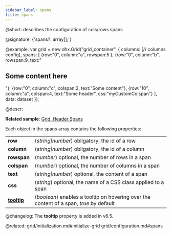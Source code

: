 ```yaml
---
sidebar_label: spans
title: spans
---
```


@short: describes the configuration of cols/rows spans

@signature: {'spans?: array[];'}

@example:
var grid = new dhx.Grid("grid_container", {
	columns: [// columns config],
	spans: [
		{row:"0", column:"a", rowspan:5 },
		{row:"0", column:"b", rowspan:9, text:"<h2>Some content here</h2>"},
		{row:"0", column:"c", colspan:2, text:"Some content"},
		{row:"10", column:"a", colspan:4, text:"Some header", css:"myCustomColspan"}
	],
	data: dataset
});


@descr:

**Related sample**: [Grid. Header Spans](https://snippet.dhtmlx.com/eol76o68)

Each object in the spans array contains the following properties:

<table>
	<tbody>
    <tr>
			<td><b>row</b></td>
			<td>(<i>string|number</i>) obligatory, the id of a row</td>
		</tr>
    <tr>
			<td><b>column</b></td>
			<td>(<i>string|number</i>) obligatory, the id of a column</td>
		</tr>
    <tr>
			<td><b>rowspan</b></td>
			<td>(<i>number</i>) optional, the number of rows in a span</td>
		</tr>
    <tr>
			<td><b>colspan</b></td>
			<td>(<i>number</i>) optional, the number of columns in a span</td>
		</tr>
    <tr>
			<td><b>text</b></td>
			<td>(<i>string|number</i>) optional, the content of a span</td>
		</tr>
    <tr>
			<td><b>css</b></td>
			<td>(<i>string</i>) optional, the name of a CSS class applied to a span</td>
		</tr>
    <tr>
			<td><a href="../../grid/configuration#tooltip"><b>tooltip</b></a></td>
			<td>(<i>boolean</i>) enables a tooltip on hovering over the content of a span, <i>true</i> by default</td>
		</tr>
    </tbody>
</table>

@changelog: The **tooltip** property is added in v6.5.

@related: grid/initialization.md#initialize-grid
grid/configuration.md#spans


